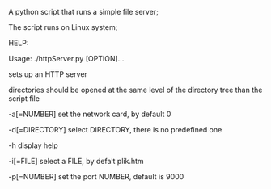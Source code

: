 A python script that runs a simple file server;

The script runs on Linux system;

HELP:

Usage: ./httpServer.py [OPTION]...

sets up an HTTP server

directories should be opened at the same level of the directory tree than the script file

-a[=NUMBER]      set the network card, by default 0

-d[=DIRECTORY]   select DIRECTORY, there is no predefined one

-h       display help

-i[=FILE]        select a FILE, by defalt plik.htm

-p[=NUMBER]      set the port NUMBER, default is 9000
